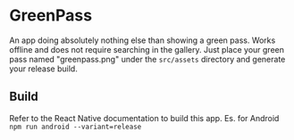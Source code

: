 # GreenPass

An app doing absolutely nothing else than showing a green pass.
Works offline and does not require searching in the gallery.
Just place your green pass named "greenpass.png" under the `src/assets` directory and generate your release build.

## Build

Refer to the React Native documentation to build this app. Es. for Android `npm run android --variant=release`